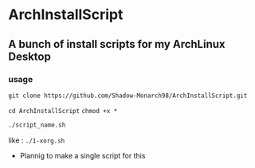 # ArchInstallScript
## A bunch of install scripts for my ArchLinux Desktop

### usage
``` git clone https://github.com/Shadow-Monarch98/ArchInstallScript.git ```

``` cd ArchInstallScript ```
``` chmod +x * ```
```sh
./script_name.sh
```
like : ```./1-xorg.sh ```

- Plannig to make a single script for this
